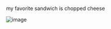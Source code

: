 my favorite sandwich is chopped cheese

![image](https://user-images.githubusercontent.com/50065370/199154414-c24d26ef-eb7e-4347-9b6b-44be96d9f099.png)


<!---
agutierrez0/agutierrez0 is a ✨ special ✨ repository because its `README.md` (this file) appears on your GitHub profile.
You can click the Preview link to take a look at your changes.
--->
